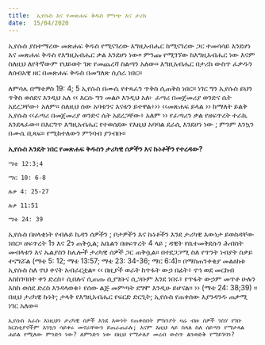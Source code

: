 ```yaml
---
title:  ኢየሱስ እና የመጽሐፍ ቅዱስ ምንጭ እና ታሪክ
date:  15/04/2020
---
```


ኢየሱስ ያስተማረው መጽሐፍ ቅዱስ የሚናገረው እግዚአብሔር ከሚናገረው ጋር ተመሳሳይ እንደሆነ እና መጽሐፍ ቅዱስ የእግዚአብሔር ቃል እንደሆነ ነው። ምንጩ የሚገኘው ከእግዚአብሔር ነው እናም ስለዚህ ለየትኛውም የህይወት ገጽ የመጨረሻ ስልጣን አለው። እግዚአብሔር በታሪክ ውስጥ ፈቃዱን ለሰብአዊ ዘር በመጽሐፍ ቅዱስ በመግለጽ ሲሰራ ነበር።

ለምሳሌ በማቴዎስ 19: 4; 5 ኢየሱስ በሙሴ የተጻፈን ጥቅስ ሲጠቅስ ነበር። ነገር ግን ኢየሱስ ይህን ጥቅስ ወሰደና እንዲህ አለ ‹‹ እርሱ ግን መልሶ እንዲህ አለ፦ ፈጣሪ በመጀመሪያ ወንድና ሴት አደረጋቸው፥ አለም። ስለዚህ ሰው አባቱንና እናቱን ይተዋል፥›› ‹‹መጽሐፍ ይላል ›› ከማለት ይልቅ ኢየሱስ ‹‹ፈጣሪ በመጀመሪያ ወንድና ሴት አደረጋቸው፥ አለም ›› የፈጣሪን ቃል የዘፍጥረት ተራኪ እንደጻፈው። በእርግጥ እግዚአብሔር የተወሰደው የእዚህ አባባል ደራሲ እንደሆነ ነው ; ምንም እንኳን በሙሴ ቢጻፍ። የሚከተለውን ምንባብ ያንብቡ።

**ኢየሱስ እንዴት ነበር የመጽሐፍ ቅዱስን ታሪካዊ ሰዎችን እና ኩነቶችን የተረዳው?**

`ማቴ 12:3;4`

`ማር 10: 6-8`

`ሉቃ 4: 25-27`

`ሉቃ 11:51`

`ማቴ 24: 39`

ኢየሱስ በዘላቂነት የብሉይ ኪዳን ሰዎችን ; ቦታዎችን እና ኩነቶችን እንደ ታሪካዊ እውነታ ይወስዳቸው ነበር። ዘፍጥረት 1ን እና 2ን ጠቅሷል; አቤልን በዘፍጥረት 4 ላይ ; ዳዊት የቤተመቅደሱን ሕብስት መብላቱን እና ኤልያስን ከሌሎች ታሪካዊ ሰዎች ጋር ጠቅሷል። በተደጋጋሚ ስለ የጥንት ነብያት ስቃይ ተናግሯል (ማቴ 5: 12; ማቴ 13:57; ማቴ 23: 34-36; ማር 6:4)። በማስጠንቀቂያ መልዕክቱ ኢየሱስ ስለ ኖህ ቀናት አብራርቷል። ‹‹ በዚያች ወራት ከጥፋት ውኃ በፊት፥ ኖኅ ወደ መርከብ እስከገባበት ቀን ድረስ፥ ሲበሉና ሲጠጡ ሲያገቡና ሲጋቡም እንደ ነበሩ፥ የጥፋት ውኃም መጥቶ ሁሉን እስከ ወሰደ ድረስ እንዳላወቁ፥ የሰው ልጅ መምጣት ደግሞ እንዲሁ ይሆናል። ›› (ማቴ 24: 38;39) ። በዚህ ታሪካዊ ኩነት; ታላቅ የእግዚአብሔር የፍርድ ድርጊት; ኢየሱስ የጠቀሰው እያንዳንዱ ጠቃሚ ነገር አለው።

`ኢየሱስ እራሱ እነዚህን ታሪካዊ ሰዎች እንደ እውነት የጠቀሰበት ምክንያት ዛሬ ብዙ ሰዎች ንስሃ የገቡ ክርስቲያኖችም እንኳን ሳይቀሩ መኖራቸውን ይጠራጠራሉ; እናም እዚህ ላይ ስላለ ስለ ሰይጣን የማታላል ሐይል የሚለው ምንድን ነው? ለምንድን ነው በዚህ የማታለያ መረብ ውስጥ ልንወድቅ የማይገባን?`